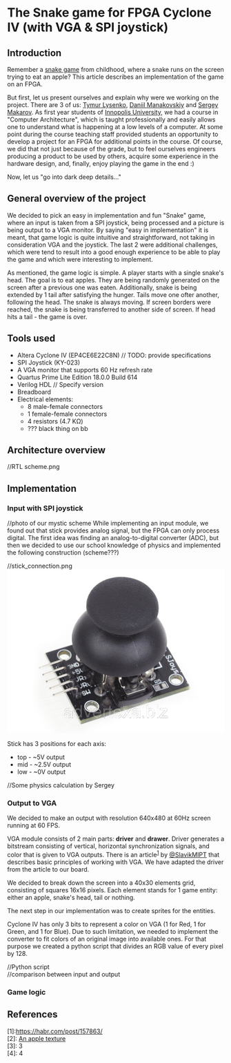 # The Snake game for FPGA Cyclone IV (with VGA & SPI joystick)

## Introduction

Remember a [snake game](https://en.wikipedia.org/wiki/Snake_(video_game_genre)) from childhood, where a snake runs on the screen trying to eat an apple? This article describes an implementation of the game on an FPGA.

But first, let us present ourselves and explain why were we working on the project. There are 3 of us: [Tymur Lysenko](https://github.com/Sitiritis), [Daniil Manakovskiy](https://github.com/WinnerOK) and [Sergey Makarov](https://github.com/SgMakarov). As first year students of [Innopolis University](https://university.innopolis.ru/en/), we had a course in "Computer Architecture", which is taught professionally and easily allows one to understand what is happening at a low levels of a computer. At some point during the course teaching staff provided students an opportunity to develop a project for an FPGA for additional points in the course. Of course, we did that not just because of the grade, but to feel ourselves engineers producing a product to be used by others, acquire some experience in the hardware design, and, finally, enjoy playing the game in the end :)

Now, let us "go into dark deep details..."

## General overview of the project

We decided to pick an easy in implementation and fun "Snake" game, where an input is taken from a SPI joystick, being processed and a picture is being output to a VGA monitor. By saying "easy in implementation" it is meant, that game logic is quite intuitive and straightforward, not taking in consideration VGA and the joystick. The last 2 were additional challenges, which were tend to result into a good enough experience to be able to play the game and which were interesting to implement.

As mentioned, the game logic is simple. A player starts with a single snake's head. The goal is to eat apples. They are being randomly generated on the screen after a previous one was eaten. Additionally, snake is being extended by 1 tail after satisfying the hunger. Tails move one ofter another, following the head. The snake is always moving. If screen borders were reached, the snake is being transferred to another side of screen. If head hits a tail - the game is over.

## Tools used
- Altera Cyclone IV (EP4CE6E22C8N) // TODO: provide specifications
- SPI Joystick (KY-023)
- A VGA monitor that supports 60 Hz refresh rate
- Quartus Prime Lite Edition 18.0.0 Build 614
- Verilog HDL // Specify version
- Breadboard
- Electrical elements:
  - 8 male-female connectors
  - 1 female-female connectors
  - 4 resistors (4.7 KΩ)
  - ??? black thing on bb

## Architecture overview
//RTL scheme.png

## Implementation

### Input with SPI joystick
//photo of our mystic scheme
While implementing an input module, we found out that stick provides analog signal, but the FPGA can only process digital. The first idea was finding an analog-to-digital converter (ADC), but then we decided to use our school knowledge of physics and implemented the following construction (scheme???)

//stick_connection.png
![alt text](img/stick.jpg)

Stick has 3 positions for each axis:
 - top - ~5V output
 - mid - ~2.5V output
 - low - ~0V output

//Some physics calculation by Sergey

### Output to VGA
We decided to make an output with resolution 640x480 at 60Hz screen running at 60 FPS.

VGA module consists of 2 main parts: **driver** and **drawer**. Driver generates a bitstream consisting of vertical, horizontal synchronization signals, and color that is given to VGA outputs. There is an article<sup>[1](#1)</sup> by [@SlavikMIPT](https://habr.com/users/SlavikMIPT/) that describes basic principles of working with VGA. We have adapted the driver from the article to our board.

We decided to break down the screen into a 40x30 elements grid, consisting of squares 16x16 pixels. Each element stands for 1 game entity: either an apple, snake's head, tail or nothing.

The next step in our implementation was to create sprites for the entities.

Cyclone IV has only 3 bits to represent a color on VGA (1 for Red, 1 for Green, and 1 for Blue). Due to such limitation, we needed to implement the converter to fit colors of an original image into available ones. For that purpose we created a python script that divides an RGB value of every pixel by 128.

//Python script  
//comparison between input and output

### Game logic


## References
<a name="1"></a>[1]:https://habr.com/post/157863/  
<a name="2"></a>[2]: [An apple texture](https://winterlynx.itch.io/dungeon-crawler-24-pack)  
<a name="3"></a>[3]: 3  
<a name="4"></a>[4]: 4  
